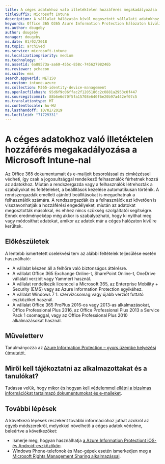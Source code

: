 ```yaml
---
title: A céges adatokhoz való illetéktelen hozzáférés megakadályozása
titleSuffix: Microsoft Intune
description: A vállalat hálózatán kívül megosztott vállalati adatokhoz való illetéktelen hozzáférés megakadályozása a Microsoft Intune-nal.
keywords: Office 365 O365 Azure Information Protection hálózaton kívüli adatok védelme céges adatok
ms.author: dougeby
author: dougeby
manager: dougeby
ms.date: 01/02/2018
ms.topic: archived
ms.service: microsoft-intune
ms.localizationpriority: medium
ms.technology: ''
ms.assetid: 6a88573a-aa60-455c-858c-74562798246b
ms.reviewer: pchacon
ms.suite: ems
search.appverid: MET150
ms.custom: intune-azure
ms.collection: M365-identity-device-management
ms.openlocfilehash: 95d6f9c06ffac2f1205186c2c0881a2953c0f447
ms.sourcegitcommit: 88b6e6d70f5fa15708e640f6e20b97a442ef07c5
ms.translationtype: MT
ms.contentlocale: hu-HU
ms.lasthandoff: 10/02/2019
ms.locfileid: "71729331"
---
```

# <a name="prevent-unauthorized-access-to-company-data-using-microsoft-intune"></a>A céges adatokhoz való illetéktelen hozzáférés megakadályozása a Microsoft Intune-nal

Az Office 365 dokumentumait és e-mailjeit besorolással és címkézéssel védheti, így csak a jogosultsággal rendelkező felhasználók férhetnek hozzá az adatokhoz. Miután a rendszergazda vagy a felhasználók létrehozták a szabályokat és feltételeket, a beállítások kezelése automatikusan történik. A rendszergazdák emellett ajánlott beállításokat is megadhatnak a felhasználók számára. A rendszergazdák és a felhasználók azt követően is visszavonhatják a hozzáférési engedélyeket, miután az adatokat megosztották másokkal, és ehhez nincs szükség szolgáltatói segítségre. Ennek eredményeképp még akkor is szabályozható, hogy ki nyithat meg vagy módosíthat adatokat, amikor az adatok már a céges hálózaton kívülre kerültek. 

## <a name="before-you-begin"></a>Előkészületek

A lentebb ismertetett cselekvési terv az alábbi feltételek teljesülése esetén használható:
* A vállalat készen áll a felhőre való biztonságos áttérésre.
* A vállalat Office 365 Exchange Online-t, SharePoint Online-t, OneDrive vállalati verziót vagy Yammert használ.
* A vállalat rendelkezik licenccel a Microsoft 365, az Enterprise Mobility + Security (EMS) vagy az Azure Information Protection egyikéhez.
* A vállalat Windows 7 1. szervizcsomag vagy újabb verziót futtató eszközöket használ.
* A vállalat Office 365 ProPlus 2016-os vagy 2013-as alkalmazásokat, Office Professional Plus 2016, az Office Professional Plus 2013 a Service Pack 1 csomaggal, vagy az Office Professional Plus 2010 alkalmazásokat használ.

## <a name="action-plan"></a>Műveletterv

Tanulmányozza az [Azure Information Protection – gyors üzembe helyezési útmutatót](https://docs.microsoft.com/information-protection/get-started/infoprotect-quick-start-tutorial).  

## <a name="what-to-tell-employees-and-students"></a>Miről kell tájékoztatni az alkalmazottakat és a tanulókat?

Tudassa velük, hogy [mikor és hogyan kell védelemmel ellátni a bizalmas információkat tartalmazó dokumentumokat és e-maileket](https://docs.microsoft.com/information-protection/deploy-use/help-users).

## <a name="next-steps"></a>További lépések

A következő lépések részeként további információhoz juthat azokról az egyéb módszerekről, melyekkel növelhető a céges adatok védelme, beleértve a következőket: 

* Ismerje meg, hogyan használhatja [a Azure Information Protectiont iOS-és Android-eszközökön](https://docs.microsoft.com/information-protection/rms-client/mobile-app-faq).
* Windows Phone-telefonok és Mac-gépek esetén ismerkedjen meg a [Microsoft Rights Management Sharing alkalmazással](https://technet.microsoft.com/dn451248).
